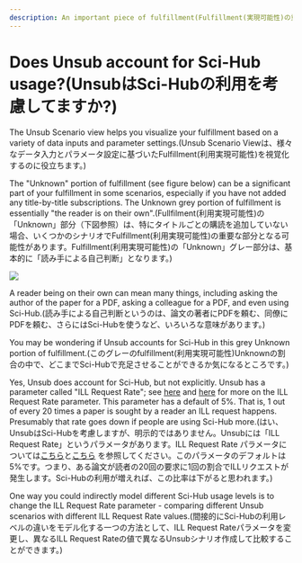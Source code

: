 ```yaml
---
description: An important piece of fulfillment(Fulfillment(実現可能性)の重要なアイテム)
---
```


# Does Unsub account for Sci-Hub usage?(UnsubはSci-Hubの利用を考慮してますか?)

The Unsub Scenario view helps you visualize your fulfillment based on a variety of data inputs and parameter settings.(Unsub Scenario Viewは、様々なデータ入力とパラメータ設定に基づいたFulfillment(利用実現可能性)を視覚化するのに役立ちます。)

The "Unknown" portion of fulfillment (see figure below) can be a significant part of your fulfillment in some scenarios, especially if you have not added any title-by-title subscriptions. The Unknown grey portion of fulfillment is essentially "the reader is on their own".(Fullfilment(利用実現可能性)の「Unknown」部分（下図参照）は、特にタイトルごとの購読を追加していない場合、いくつかのシナリオでFulfillment(利用実現可能性)の重要な部分となる可能性があります。Fulfillment(利用実現可能性)の「Unknown」グレー部分は、基本的に「読み手による自己判断」となります。)

![](../.gitbook/assets/account-for-scihub.png)

A reader being on their own can mean many things, including asking the author of the paper for a PDF, asking a colleague for a PDF, and even using Sci-Hub.(読み手による自己判断というのは、論文の著者にPDFを頼む、同僚にPDFを頼む、さらにはSci-Hubを使うなど、いろいろな意味があります。)

You may be wondering if Unsub accounts for Sci-Hub in this grey Unknown portion of fulfillment.(このグレーのfulfillment(利用実現可能性)Unknownの割合の中で、どこまでSci-Hubで充足させることができるか気になるところです。)

Yes, Unsub does account for Sci-Hub, but not explicitly. Unsub has a parameter called "ILL Request Rate"; see [here](../reference/scenarios/scenario-parameters.md) and [here](how-do-we-calculate-ill-requests-and-ill-cost.md) for more on the ILL Request Rate parameter. This parameter has a default of 5%. That is, 1 out of every 20 times a paper is sought by a reader an ILL request happens. Presumably that rate goes down if people are using Sci-Hub more.(はい、UnsubはSci-Hubを考慮しますが、明示的ではありません。Unsubには「ILL Request Rate」というパラメータがあります。ILL Request Rate パラメータについては[こちら](../reference/scenarios/scenario-parameters.md)と[こちら]( how-do-we-calculate-ill-requests-and-ill-cost.md) を参照してください。このパラメータのデフォルトは5%です。つまり、ある論文が読者の20回の要求に1回の割合でILLリクエストが発生します。Sci-Hubの利用が増えれば、この比率は下がると思われます。)

One way you could indirectly model different Sci-Hub usage levels is to change the ILL Request Rate parameter - comparing different Unsub scenarios with different ILL Request Rate values.(間接的にSci-Hubの利用レベルの違いをモデル化する一つの方法として、ILL Request Rateパラメータを変更し、異なるILL Request Rateの値で異なるUnsubシナリオ作成して比較することができます。)
